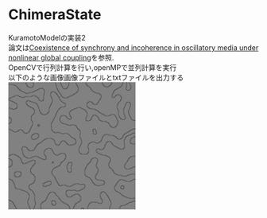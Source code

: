 # ChimeraState
KuramotoModelの実装2  
論文は[Coexistence of synchrony and incoherence in oscillatory media under nonlinear global coupling](http://arxiv.org/abs/1312.3166)を参照.  
OpenCVで行列計算を行い,openMPで並列計算を実行  
以下のような画像画像ファイルとtxtファイルを出力する  
![image](image/w_imag_949.841614.jpg)



